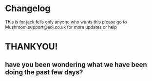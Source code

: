 <!DOCTYPE html>
<head>
<body> 
<h1> Changelog </h1>
<p> This is for jack fells only anyone who wants this please go to Mushroom.support@aol.co.uk for more updates or help

</p>

<h1> THANKYOU!</h1>
<h2> have you been wondering what we have been doing the past few days?</h2>
</head>
</body>
 
